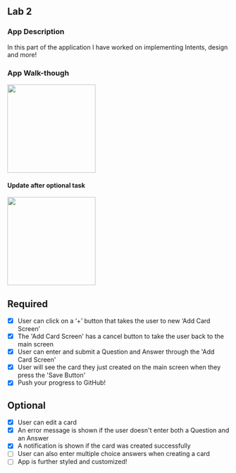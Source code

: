 
## Lab 2

### App Description
In this part of the application I have worked on implementing Intents, design and more!

### App Walk-though

<img src="https://i.imgur.com/DZofl3J.gif" width=200><br>

#### Update after optional task

<img src="http://imgur.com/a/38eTloA.gif" width=200><br>

## Required
- [x] User can click on a ‘+’ button that takes the user to new ‘Add Card Screen’
- [x] The 'Add Card Screen' has a cancel button to take the user back to the main screen
- [x] User can enter and submit a Question and Answer through the 'Add Card Screen'
- [x] User will see the card they just created on the main screen when they press the 'Save Button'
- [x] Push your progress to GitHub!

## Optional
- [x] User can edit a card
- [x] An error message is shown if the user doesn't enter both a Question and an Answer
- [x] A notification is shown if the card was created successfully
- [ ] User can also enter multiple choice answers when creating a card
- [ ] App is further styled and customized!
